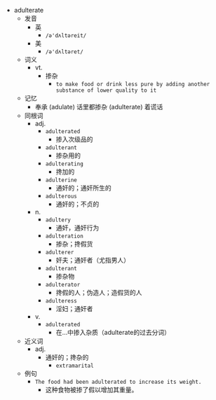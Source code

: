- adulterate
  - 发音
    - 英
      - `/ə'dʌltəreit/`
    - 美
      - `/ə'dʌltəret/`
  - 词义
    - vt.
      - 掺杂
        - `to make food or drink less pure by adding another substance of lower quality to it`
  - 记忆
    - 奉承 (adulate) 话里都掺杂 (adulterate) 着谎话
  - 同根词
    - adj.
      - `adulterated`
        - 掺入次级品的
      - `adulterant`
        - 掺杂用的
      - `adulterating`
        - 搀加的
      - `adulterine`
        - 通奸的；通奸所生的
      - `adulterous`
        - 通奸的；不贞的
    - n.
      - `adultery`
        - 通奸，通奸行为
      - `adulteration`
        - 掺杂；搀假货
      - `adulterer`
        - 奸夫；通奸者（尤指男人）
      - `adulterant`
        - 掺杂物
      - `adulterator`
        - 搀假的人；伪造人；造假货的人
      - `adulteress`
        - 淫妇；通奸者
    - v.
      - `adulterated`
        - 在…中掺入杂质（adulterate的过去分词）
  - 近义词
    - adj.
      - 通奸的；搀杂的
        - `extramarital`
  - 例句
    - `The food had been adulterated to increase its weight.`
      - 这种食物被掺了假以增加其重量。

